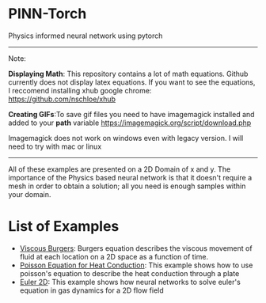# PINN-Torch
Physics informed neural network using pytorch

---
Note: 

**Displaying Math**: This repository contains a lot of math equations. Github currently does not display latex equations. If you want to see the equations, I reccomend installing xhub google chrome: https://github.com/nschloe/xhub 

**Creating GIFs**:To save gif files you need to have imagemagick installed and added to your **path** variable
https://imagemagick.org/script/download.php 

Imagemagick does not work on windows even with legacy version. I will need to try with mac or linux

---

All of these examples are presented on a 2D Domain of x and y. The importance of the Physics based neural network is that it doesn't require a mesh in order to obtain a solution; all you need is enough samples within your domain.

# List of Examples
- [Viscous Burgers](https://github.com/pjuangph/PINN-Torch/tree/main/burgers_2D): Burgers equation describes the viscous movement of fluid at each location on a 2D space as a function of time. 
- [Poisson Equation for Heat Conduction](https://github.com/pjuangph/PINN-Torch/tree/main/Poisson): This example shows how to use poisson's equation to describe the heat conduction through a plate 
- [Euler 2D](https://github.com/pjuangph/PINN-Torch/tree/main/euler): This example shows how neural networks to solve euler's equation in gas dynamics for a 2D flow field 
